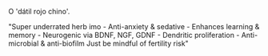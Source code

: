 O 'dátil rojo chino'.

"Super underrated herb imo - Anti-anxiety & sedative - Enhances learning & memory - Neurogenic via BDNF, NGF, GDNF - Dendritic proliferation - Anti-microbial & anti-biofilm Just be mindful of fertility risk"

